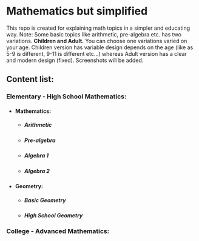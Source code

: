 # Mathematics but simplified

This repo is created for explaining math topics in a simpler and educating way.
Note: Some basic topics like arithmetic, pre-algebra etc. has two variations. **Children and Adult.**
You can choose one variations varied on your age.
Children version has variable design depends on the age (like as 5-9 is different, 9-11 is different etc...) whereas Adult version has a clear and modern design (fixed). Screenshots will be added.

## Content list:

### Elementary - High School Mathematics:

- #### Mathematics: 

  - ##### Arithmetic

  - ##### Pre-algebra

  - ##### Algebra 1

  - ##### Algebra 2

- #### Geometry:

  - ##### Basic Geometry

  - ##### High School Geometry

### College - Advanced Mathematics:
